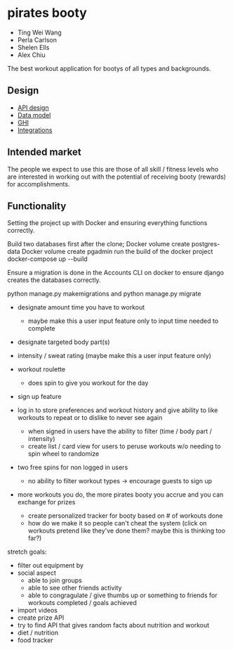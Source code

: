 # pirates booty

* Ting Wei Wang
* Perla Carlson
* Shelen Ells
* Alex Chiu

The best workout application for bootys of all types and backgrounds.
<!-- will revisit -->

## Design

* [API design](docs/apis.md)
* [Data model](docs/data-model.md)
* [GHI](docs/ghi.md)
* [Integrations](docs/integrations.md)

## Intended market
The people we expect to use this are those of all skill / fitness levels who are interested in working out with the potential of receiving booty (rewards) for accomplishments.
<!-- will revisit -->

## Functionality
Setting the project up with Docker and ensuring everything functions correctly. 

Build two databases first after the clone;
Docker volume create postgres-data
Docker volume create pgadmin 
run the build of the docker project
docker-compose up --build 


Ensure a migration is done in the Accounts CLI on docker to ensure django creates the databases correctly. 

python manage.py makemigrations
and 
python manage.py migrate


- designate amount time you have to workout 
  - maybe make this a user input feature only to input time needed to complete
- designate targeted body part(s)
- intensity / sweat rating (maybe make this a user input feature only)
- workout roulette
  - does spin to give you workout for the day

- sign up feature
- log in to store preferences and workout history and give ability to like workouts to repeat or to dislike to never see again
  - when signed in users have the ability to filter (time / body part / intensity)
  - create list / card view for users to peruse workouts w/o needing to spin wheel to randomize
- two free spins for non logged in users
  - no ability to filter workout types -> encourage guests to sign up
- more workouts you do, the more pirates booty you accrue and you can exchange for prizes
  - create personalized tracker for booty based on # of workouts done
  - how do we make it so people can't cheat the system (click on workouts pretend like they've done them? maybe this is thinking too far?)

stretch goals:
- filter out equipment by 
- social aspect
  - able to join groups
  - able to see other friends activity
  - able to congragulate / give thumbs up or something to friends for workouts completed / goals achieved
- import videos
- create prize API
- try to find API that gives random facts about nutrition and workout
- diet / nutrition
- food tracker
